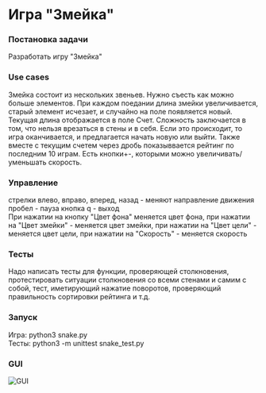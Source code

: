 **Игра "Змейка"**
=================
### **Постановка задачи**  
Разработать игру "Змейка"  
### **Use cases**  
Змейка состоит из нескольких звеньев. Нужно съесть как можно больше элементов. При каждом поедании длина змейки увеличивается, старый элемент исчезает, и случайно на поле появляется новый. Текущая длина отображается в поле Счет. Сложность заключается в том, что нельзя врезаться в стены и в себя. Если это происходит, то игра оканчивается, и предлагается начать новую или выйти. Также вместе с текущим счетем через дробь показыввается рейтинг по последним 10 играм. Есть кнопки+-, которыми можно увеличивать/уменьшать скорость.  
### **Управление**  
стрелки влево, вправо, вперед, назад - меняют направление движения
пробел - пауза
кнопка q - выход  
При нажатии на кнопку "Цвет фона" меняется цвет фона, при нажатии на "Цвет змейки" - меняется цвет змейки, при нажатии на "Цвет цели" - меняется цвет цели, при нажатии на "Скорость" - меняется скорость  
### **Тесты**  
Надо написать тесты для функции, проверяющей столкновения, протестировать ситуации столкновения со всеми стенами и самим с собой, тест, иметирующий нажатие поворотов, проверяющий правильность сортировки рейтинга и т.д.  
###  **Запуск**  
Игра: python3 snake.py  
Тесты: python3 -m unittest snake_test.py  
### **GUI**  
![GUI](https://github.com/ilpol/Python-project/blob/master/interfaceNew.png)


